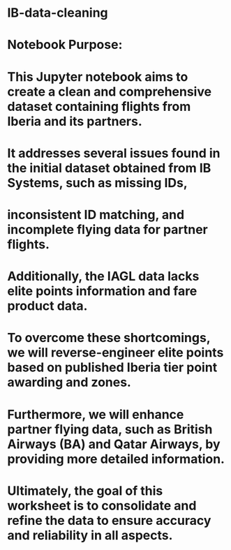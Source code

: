 # IB-data-cleaning
# Notebook Purpose: 
# This Jupyter notebook aims to create a clean and comprehensive dataset containing flights from Iberia and its partners. 
# It addresses several issues found in the initial dataset obtained from IB Systems, such as missing IDs, 
# inconsistent ID matching, and incomplete flying data for partner flights. 
# Additionally, the IAGL data lacks elite points information and fare product data. 
# To overcome these shortcomings, we will reverse-engineer elite points based on published Iberia tier point awarding and zones. 
# Furthermore, we will enhance partner flying data, such as British Airways (BA) and Qatar Airways, by providing more detailed information. 
# Ultimately, the goal of this worksheet is to consolidate and refine the data to ensure accuracy and reliability in all aspects.
